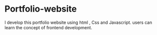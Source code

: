 # Portfolio-website
I develop this portfolio website using html , Css and Javascript. users can learn the concept of frontend development.
